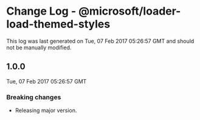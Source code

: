 # Change Log - @microsoft/loader-load-themed-styles

This log was last generated on Tue, 07 Feb 2017 05:26:57 GMT and should not be manually modified.

## 1.0.0
Tue, 07 Feb 2017 05:26:57 GMT

### Breaking changes

- Releasing major version.

